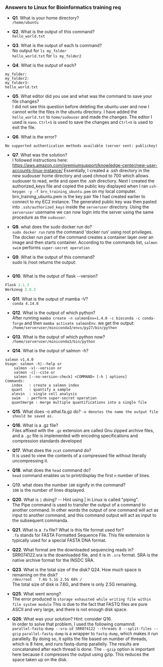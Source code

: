 ### Answers to Linux for Bioinformatics training req

- **Q1**. What is your home directory?  
```/home/ubuntu```

- **Q2**. What is the output of this command?  
```hello_world.txt```

- **Q3**. What is the output of each ls command?    
No output for `ls my_folder`  
`hello_world.txt` for `ls my_folder2`

- **Q4**. What is the output of each?  
```ls my_folder my_folder2 my_folder3 
my_folder:
my_folder2:
my_folder3:
hello_world.txt
```
- **Q5**. What editor did you use and what was the command to save your file changes?  
I did not see this question before deleting the ubuntu user and now I cannot write the files in the ubuntu directory.  I have added the `hello_world.txt` to `home/sudouser` and made the changes.  The editor I used is `nano`. `Ctrl+S` is used to save the changes and  `Ctrl+X` is used to exit the file.   
 
- **Q6**. What is the error?  
```Server refused our key
No supported authentication methods available (server sent: publickey)
```

- **Q7**. What was the solution?  
I followed instructions here: https://aws.amazon.com/premiumsupport/knowledge-center/new-user-accounts-linux-instance/
Essentially, I created a .ssh directory in the new sudouser home directory
and used chmod to 700 which allows sudouser to read, write and open the .ssh directiory.
Next I created the authorized_keys file and copied the public key displayed when I ran  ```ssh-keygen -y -f brn_training_ubuntu.pem``` on my local computer. brn_training_ubuntu.pem is the key pair file I had created earlier to connect to my EC2 instance. The generated public key was then pasted into `.ssh/authorized_keys` inside the `serveruser` directory. Using the `serveruser` username we can now login into the server using the same procedure as the `sudouser`. 

- **Q8**. what does the sudo docker run do?    
`sudo docker run` runs the command 'docker run' using root privileges.
The docker run part of the command creates a container layer over an image and then starts container.
According to the commands list, `salmon swim` performs `super-secret operation`

- **Q9**. What is the output of this command?  
sudo ls /root returns the output:
```serveruser is not in the sudoers file. This incident will be reported.
```

- **Q10**. What is the output of flask --version?  
```Python 3.9.12
Flask 2.1.3
Werkzeug 2.0.3
```
- **Q11**. What is the output of mamba -V?  
```conda 4.14.0```

- **Q12**. What is the output of which python?  
After running ```mamba create -n salmonEnv=1.4.0 -c bioconda -c conda-forge``` and then ```mamba activate salmonEnv```. we get the output:  
```/home/serveruser/miniconda3/envs/py27/bin/python```

- **Q13**. What is the output of which python now?  
```/home/serveruser/miniconda3/bin/python```

- **Q14**. What is the output of salmon -h? 
     
```
salmon v1.4.0
Usage: salmon -h|--help or
    salmon -v|--version or
    salmon -c|--cite or
    salmon [--no-version-check] <COMMAND> [-h | options]
Commands:
   index   : create a salmon index
   quant   : quantify a sample
   alevin  : single cell analysis
   swim   : perform super-secret operation
   quantmerge : merge multiple quantifications into a single file
```

- **Q15**. What does -o athal.fa.gz do?
```-o denotes the name the output file should be saved as.```

- **Q16**. What is a .gz file?  
Files affixed with the `.gz` extension are called Gnu zipped archive files, and a `.gz` file is implemented with encoding specifications and compression standards developed

- **Q17**. What does the `zcat` command do?  
It is used to view the contents of a compressed file without literally uncompressing it.

- **Q18**. what does the `head` command do?  
`head` command enables us to print/display the first `n` number of lines.

- Q19. what does the number `100` signify in the command?  
`100` is the number of lines displayed. 

- **Q20**. What is `|` doing? -- Hint using | in Linux is called "piping".  
The Pipe command is used to transfer the output of a command to another command. In other words the output of one command will act as input to another command, and this command output will act as input to the subsequent commanda.  

- **Q21**. What is a .`fa` file? What is this file format used for?  
`.fa` stands for FASTA Formatted Sequence File. This file extension is typically used for a special FASTA DNA format.

-  **Q22**. What format are the downloaded sequencing reads in?
SRR074122.sra is the downloaded file, and it is in `.sra` format. SRA is the native archive format for the INSDC SRA. 

- **Q23**. What is the total size of the disk? Q24. How much space is remaining on the disk?  
```/dev/root   7.6G 5.1G 2.5G 68% /```  
The total size of disk is 7.6G, and there is only 2.5G remaining.

-  **Q25**. What went wrong?  
The error produced is   ```storage exhausted while writing file within file system module```
This is due to the fact that FASTQ files are pure ASCII and very large, and there is not enough disk space.  

- **Q26**: What was your solution? Hint: consider Q16.  
In order to solve that problem, I used the following comamnd:  
```parallel-fastq-dump --sra-id SRR074122 --threads 8 --split-files --gzip```
```parallel-fastq-dump``` is a wrapper to ```fastq-dump```, which makes it run parallelly. By doing so, it splits the file based on number of threads, which is 8 here, and runs fastq-dump parallelly. The results are concatanated after each thread is done. The  `--gzip` option is important here because it compresses the output using gzip. This reduces the space taken up on the disk. 
